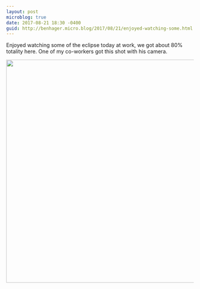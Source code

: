 ```yaml
---
layout: post
microblog: true
date: 2017-08-21 18:30 -0400
guid: http://benhager.micro.blog/2017/08/21/enjoyed-watching-some.html
---
```

Enjoyed watching some of the eclipse today at work, we got about 80% totality here. One of my co-workers got this shot with his camera.

<img src="http://hager.blog/uploads/2017/24c0df8bf3.jpg" width="600" height="600" />
